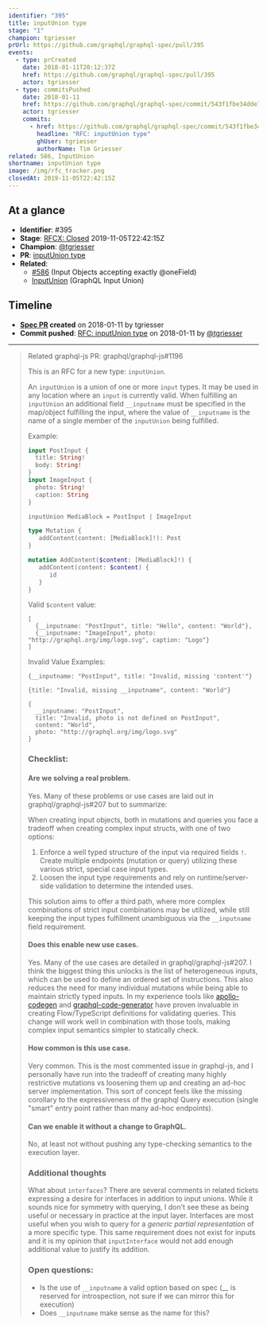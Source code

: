 ```yaml
---
identifier: "395"
title: inputUnion type
stage: "1"
champion: tgriesser
prUrl: https://github.com/graphql/graphql-spec/pull/395
events:
  - type: prCreated
    date: 2018-01-11T20:12:37Z
    href: https://github.com/graphql/graphql-spec/pull/395
    actor: tgriesser
  - type: commitsPushed
    date: 2018-01-11
    href: https://github.com/graphql/graphql-spec/commit/543f1fbe34dde748f2f8dc96d809b258c40b4097
    actor: tgriesser
    commits:
      - href: https://github.com/graphql/graphql-spec/commit/543f1fbe34dde748f2f8dc96d809b258c40b4097
        headline: "RFC: inputUnion type"
        ghUser: tgriesser
        authorName: Tim Griesser
related: 586, InputUnion
shortname: inputUnion type
image: /img/rfc_tracker.png
closedAt: 2019-11-05T22:42:15Z
---
```


## At a glance

- **Identifier**: #395
- **Stage**: [RFCX: Closed](https://github.com/graphql/graphql-spec/blob/main/CONTRIBUTING.md#stage-x-rejected) 2019-11-05T22:42:15Z
- **Champion**: [@tgriesser](https://github.com/tgriesser)
- **PR**: [inputUnion type](https://github.com/graphql/graphql-spec/pull/395)
- **Related**:
  - [#586](/rfcs/586 "Input Objects accepting exactly @oneField / RFC0") (Input Objects accepting exactly @oneField)
  - [InputUnion](/rfcs/InputUnion "GraphQL Input Union / RFC0") (GraphQL Input Union)

<!-- BEGIN_CUSTOM_TEXT -->



<!-- END_CUSTOM_TEXT -->

## Timeline

- **[Spec PR](https://github.com/graphql/graphql-spec/pull/395) created** on 2018-01-11 by tgriesser
- **Commit pushed**: [RFC: inputUnion type](https://github.com/graphql/graphql-spec/commit/543f1fbe34dde748f2f8dc96d809b258c40b4097) on 2018-01-11 by [@tgriesser](https://github.com/tgriesser)

<!-- VERBATIM -->

---

> Related graphql-js PR: graphql/graphql-js#1196
> 
> This is an RFC for a new type: `inputUnion`. 
> 
> An `inputUnion` is a union of one or more `input` types. It may be used in any location where an `input` is currently valid. When fulfilling an `inputUnion` an additional field `__inputname` must be specified in the map/object fulfilling the input, where the value of `__inputname` is the name of a single member of the `inputUnion` being fulfilled.
> 
> Example:
> 
> ```graphql
> input PostInput {
>   title: String!
>   body: String!
> }
> input ImageInput {
>   photo: String!
>   caption: String
> }
> 
> inputUnion MediaBlock = PostInput | ImageInput
> 
> type Mutation {
>    addContent(content: [MediaBlock]!): Post   
> }
> 
> mutation AddContent($content: [MediaBlock]!) {
>    addContent(content: $content) {
>       id
>    }
> }
> ```
> 
> Valid `$content` value:
> 
> ```
> [
>   {__inputname: "PostInput", title: "Hello", content: "World"},
>   {__inputname: "ImageInput", photo: "http://graphql.org/img/logo.svg", caption: "Logo"}
> ]
> ```
> Invalid Value Examples:
> ```
> {__inputname: "PostInput", title: "Invalid, missing 'content'"}
> ```
> ```
> {title: "Invalid, missing __inputname", content: "World"}
> ```
> ```
> {
>   __inputname: "PostInput", 
>   title: "Invalid, photo is not defined on PostInput", 
>   content: "World", 
>   photo: "http://graphql.org/img/logo.svg"
> }
> ```
> 
> ### Checklist:
> 
> #### Are we solving a real problem.
> 
> Yes. Many of these problems or use cases are laid out in graphql/graphql-js#207 but to summarize:
> 
> When creating input objects, both in mutations and queries you face a tradeoff when creating complex input structs, with one of two options:
> 
> 1. Enforce a well typed structure of the input via required fields `!`. Create multiple endpoints (mutation or query) utilizing these various strict, special case input types.
> 1. Loosen the input type requirements and rely on runtime/server-side validation to determine the intended uses.
> 
> This solution aims to offer a third path, where more complex combinations of strict input combinations may be utilized, while still keeping the input types fulfillment unambiguous via the `__inputname` field requirement.
> 
> #### Does this enable new use cases.
> 
> Yes. Many of the use cases are detailed in graphql/graphql-js#207. I think the biggest thing this unlocks is the list of heterogeneous inputs, which can be used to define an ordered set of instructions. This also reduces the need for many individual mutations while being able to maintain strictly typed inputs. In my experience tools like [apollo-codegen](https://github.com/apollographql/apollo-codegen) and [graphql-code-generator](https://github.com/dotansimha/graphql-code-generator) have proven invaluable in creating Flow/TypeScript definitions for validating queries. This change will work well in combination with those tools, making complex input semantics simpler to statically check.
> 
> #### How common is this use case.
> 
> Very common. This is the most commented issue in graphql-js, and I personally have run into the tradeoff of creating many highly restrictive mutations vs loosening them up and creating an ad-hoc server implementation. This sort of concept feels like the missing corollary to the expressiveness of the graphql Query execution (single "smart" entry point rather than many ad-hoc endpoints).
> 
> #### Can we enable it without a change to GraphQL.
> 
> No, at least not without pushing any type-checking semantics to the execution layer.
> 
> ### Additional thoughts
> 
> What about `interfaces`? There are several comments in related tickets expressing a desire for interfaces in addition to input unions. While it sounds nice for symmetry with querying, I don't see these as being useful or necessary in practice at the input layer. Interfaces are most useful when you wish to query for a _generic partial representation_ of a more specific type. This same requirement does not exist for inputs and it is my opinion that `inputInterface` would not add enough additional value to justify its addition.
> 
> ### Open questions:
> 
> - Is the use of `__inputname` a valid option based on spec (__ is reserved for introspection, not sure if we can mirror this for execution)
> - Does `__inputname` make sense as the name for this?
